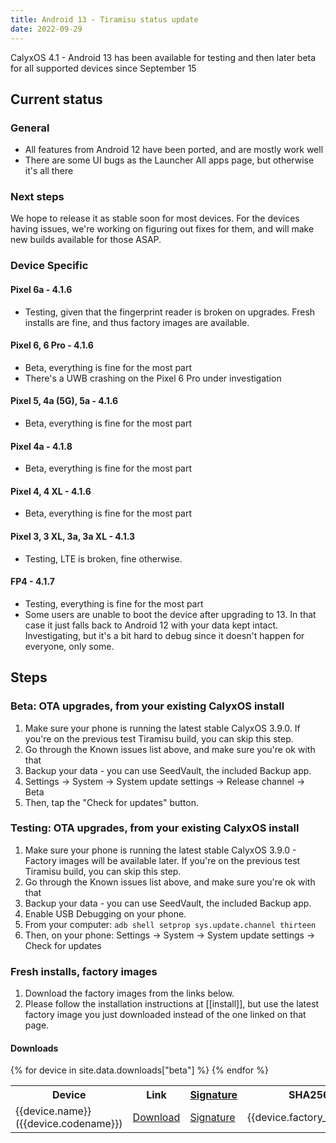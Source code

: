```yaml
---
title: Android 13 - Tiramisu status update
date: 2022-09-29
---
```


CalyxOS 4.1 - Android 13 has been available for testing and then later beta for all supported devices since September 15

## Current status
### General
* All features from Android 12 have been ported, and are mostly work well
* There are some UI bugs as the Launcher All apps page, but otherwise it's all there

### Next steps
We hope to release it as stable soon for most devices. For the devices having issues, we're working on figuring out fixes for them, and will make new builds available for those ASAP.

### Device Specific
#### Pixel 6a - 4.1.6
* Testing, given that the fingerprint reader is broken on upgrades. Fresh installs are fine, and thus factory images are available.

#### Pixel 6, 6 Pro - 4.1.6
* Beta, everything is fine for the most part
* There's a UWB crashing on the Pixel 6 Pro under investigation

#### Pixel 5, 4a (5G), 5a - 4.1.6
* Beta, everything is fine for the most part

#### Pixel 4a - 4.1.8
* Beta, everything is fine for the most part

#### Pixel 4, 4 XL - 4.1.6
* Beta, everything is fine for the most part

#### Pixel 3, 3 XL, 3a, 3a XL - 4.1.3
* Testing, LTE is broken, fine otherwise.

#### FP4 - 4.1.7
* Testing, everything is fine for the most part
* Some users are unable to boot the device after upgrading to 13. In that case it just falls back to Android 12 with your data kept intact. Investigating, but it's a bit hard to debug since it doesn't happen for everyone, only some.

## Steps
### Beta: OTA upgrades, from your existing CalyxOS install
1. Make sure your phone is running the latest stable CalyxOS 3.9.0. If you're on the previous test Tiramisu build, you can skip this step.
2. Go through the Known issues list above, and make sure you're ok with that
3. Backup your data - you can use SeedVault, the included Backup app.
4. Settings -> System -> System update settings -> Release channel -> Beta
5. Then, tap the "Check for updates" button.

### Testing: OTA upgrades, from your existing CalyxOS install
1. Make sure your phone is running the latest stable CalyxOS 3.9.0 - Factory images will be available later. If you're on the previous test Tiramisu build, you can skip this step.
2. Go through the Known issues list above, and make sure you're ok with that
3. Backup your data - you can use SeedVault, the included Backup app.
4. Enable USB Debugging on your phone.
5. From your computer: `adb shell setprop sys.update.channel thirteen`
6. Then, on your phone: Settings -> System -> System update settings -> Check for updates

### Fresh installs, factory images
1. Download the factory images from the links below.
2. Please follow the installation instructions at [[install]], but use the latest factory image you just downloaded instead of the one linked on that page.

#### Downloads

<table class="table table-striped download">
  <tr><th>Device</th><th>Link</th><th><a href="{{ '/get/verify' | relative_url }}">Signature</a></th><th>SHA256</th></tr>
{% for device in site.data.downloads["beta"] %}
  <tr>
    <td>{{device.name}} ({{device.codename}})</td>
    <td><a href="{{device.factory_link}}">Download</a></td>
    <td><a href="{{device.factory_link | append: '.minisig' }}">Signature</a></td>
    <td class="hash">{{device.factory_sha256}}</td>
  </tr>
{% endfor %}
</table>
